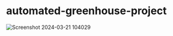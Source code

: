 # automated-greenhouse-project
![Screenshot 2024-03-21 104029](https://github.com/sahid9954/automated-greenhouse-project/assets/114164879/a9114113-60f4-4014-8e6c-9db0c08c975b)
